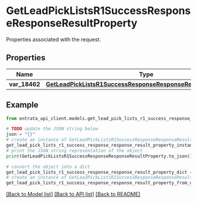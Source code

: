 # GetLeadPickListsR1SuccessResponseResponseResultProperty

Properties associated with the request.

## Properties

Name | Type | Description | Notes
------------ | ------------- | ------------- | -------------
**var_18462** | [**GetLeadPickListsR1SuccessResponseResponseResultProperty18462**](GetLeadPickListsR1SuccessResponseResponseResultProperty18462.md) |  | [optional] 

## Example

```python
from entrata_api_client.models.get_lead_pick_lists_r1_success_response_response_result_property import GetLeadPickListsR1SuccessResponseResponseResultProperty

# TODO update the JSON string below
json = "{}"
# create an instance of GetLeadPickListsR1SuccessResponseResponseResultProperty from a JSON string
get_lead_pick_lists_r1_success_response_response_result_property_instance = GetLeadPickListsR1SuccessResponseResponseResultProperty.from_json(json)
# print the JSON string representation of the object
print(GetLeadPickListsR1SuccessResponseResponseResultProperty.to_json())

# convert the object into a dict
get_lead_pick_lists_r1_success_response_response_result_property_dict = get_lead_pick_lists_r1_success_response_response_result_property_instance.to_dict()
# create an instance of GetLeadPickListsR1SuccessResponseResponseResultProperty from a dict
get_lead_pick_lists_r1_success_response_response_result_property_from_dict = GetLeadPickListsR1SuccessResponseResponseResultProperty.from_dict(get_lead_pick_lists_r1_success_response_response_result_property_dict)
```
[[Back to Model list]](../README.md#documentation-for-models) [[Back to API list]](../README.md#documentation-for-api-endpoints) [[Back to README]](../README.md)


